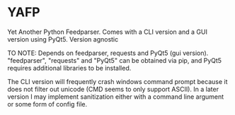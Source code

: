 # YAFP
Yet Another Python Feedparser. Comes with a CLI version and a GUI version using PyQt5. Version agnostic

TO NOTE:
Depends on feedparser, requests and PyQt5 (gui version). "feedparser", "requests" and "PyQt5" can be obtained via pip, and PyQt5 requires additional libraries to be installed.

The CLI version will frequently crash windows command prompt because it does not filter out unicode (CMD seems to only support ASCII). In a later version I may implement sanitization either with a command line argument or some form of config file.
